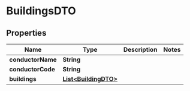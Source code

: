 # BuildingsDTO

## Properties
Name | Type | Description | Notes
------------ | ------------- | ------------- | -------------
**conductorName** | **String** |  | 
**conductorCode** | **String** |  | 
**buildings** | [**List&lt;BuildingDTO&gt;**](BuildingDTO.md) |  | 
